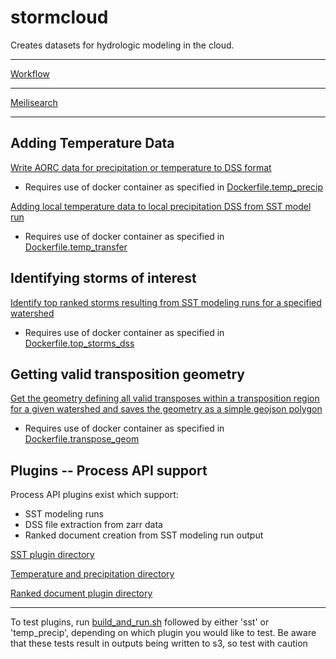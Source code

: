 # stormcloud
Creates datasets for hydrologic modeling in the cloud.

---

[Workflow](workflow.md)

---

[Meilisearch](stormcloud/ms/README.md)

---

## Adding Temperature Data

[Write AORC data for precipitation or temperature to DSS format](stormcloud/write_aorc_zarr_to_dss.py)

 - Requires use of docker container as specified in [Dockerfile.temp_precip](Dockerfile.temp_precip)

[Adding local temperature data to local precipitation DSS from SST model run](stormcloud/etl/temp_transfer/temperature_transfer.py)

 - Requires use of docker container as specified in [Dockerfile.temp_transfer](Dockerfile.temp_transfer)

## Identifying storms of interest

[Identify top ranked storms resulting from SST modeling runs for a specified watershed](stormcloud/etl/top_storms/extract_top_storms_dss.py)

 - Requires use of docker container as specified in [Dockerfile.top_storms_dss](Dockerfile.top_storms_dss)

## Getting valid transposition geometry

[Get the geometry defining all valid transposes within a transposition region for a given watershed and saves the geometry as a simple geojson polygon](stormcloud/etl/transpose_geom/get_valid_transpose_geom.py)

 - Requires use of docker container as specified in [Dockerfile.transpose_geom](Dockerfile.transpose_geom)

## Plugins -- Process API support

Process API plugins exist which support:
- SST modeling runs
- DSS file extraction from zarr data
- Ranked document creation from SST modeling run output

[SST plugin directory](stormcloud/plugins/sst/)

[Temperature and precipitation directory](stormcloud/plugins/temp_precip/)

[Ranked document plugin directory](stormcloud/plugins/doc_rank/)

---

To test plugins, run [build_and_run.sh](build_and_run.sh) followed by either 'sst' or 'temp_precip', depending on which plugin you would like to test. Be aware that these tests result in outputs being written to s3, so test with caution